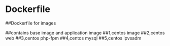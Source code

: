 # Dockerfile

##Dockerfile for images

##contains base image and application image
##1,centos image
##2,centos web
##3,centos php-fpm
##4,centos mysql
##5,centos ipvsadm
